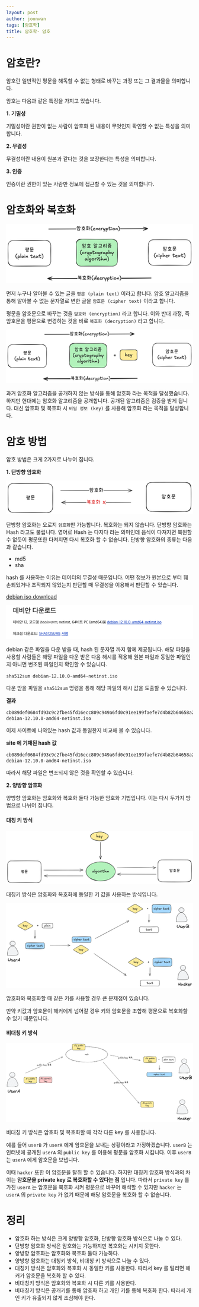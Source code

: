 ```yaml
---
layout: post
author: joonwan
tags: [암호학]
title: 암호학- 암호
---
```


# 암호란?

암호란 일반적인 평문을 해독할 수 없는 형태로 바꾸는 과정 또는 그 결과물을 의미합니다.

암호는 다음과 같은 특징을 가지고 있습니다.

**1. 기밀성**

기밀성이란 권한이 없는 사람이 암호화 된 내용이 무엇인지 확인할 수 없는 특성을 의미합니다.

**2. 무결성**

무결성이란 내용이 원본과 같다는 것을 보장한다는 특성을 의미합니다. 

**3. 인증**

인증이란 권한이 있는 사람만 정보에 접근할 수 있는 것을 의미합니다.


# 암호화와 복호화

![](/assets/images/cryptography/encryption.png)

먼저 누구나 알아볼 수 있는 글을 `평문 (plain text)` 이라고 합니다. 암호 알고리즘을 통해 알아볼 수 없는 문자열로 변한 글을 `암호문 (cipher text)` 이라고 합니다.

평문을 암호문으로 바꾸는 것을 `암호화 (encryption)` 라고 합니다. 이와 반대 과정, 즉 암호문을 평문으로 변경하는 것을 바로 `복호화 (decryption)` 라고 합니다.

![](/assets/images/cryptography/encryption_with_key.png)

과거 암호화 알고리즘을 공개하지 않는 방식을 통해 암호화 라는 목적을 달성했습니다. 하지만 현대에는 암호화 알고리즘을 공개합니다. 공개된 알고리즘은 검증을 받게 됩니다. 대신 암호화 및 복호화 시 `비밀 정보 (key)` 를 사용해 암호화 라는 목적을 달성합니다.

# 암호 방법 

암호 방법은 크게 2가지로 나누어 집니다.

**1. 단방향 암호화**

![](/assets/images/cryptography/one-way-encryption.png)

단방향 암호화는 오로지 `암호화`만 가능합니다. 복호화는 되지 않습니다. 단방향 암호화는 Hash 라고도 불립니다. 영어로 Hash 는 다지다 라는 의미인데 음식이 다져지면 복원할 수 없듯이 평문또한 다져지면 다시 복호화 할 수 없습니다.  단방향 암호화의 종류는 다음과 같습니다.

- md5
- sha

hash 를 사용하는 이유는 데이터의 무결성 때문입니다. 어떤 정보가 원본으로 부터 훼손되었거나 조작되지 않았는지 판단할 때 무결성을 이용해서 판단할 수 있습니다.


[debian iso download](https://www.debian.org/download)

![](/assets/images/cryptography/debian-download.png)

debian 같은 파일을 다운 받을 때, hash 된 문자열 까지 함께 제공됩니다. 해당 파일을 사용할 사람들은 해당 파일을 다운 받은 다음 해시를 적용해 원본 파일과 동일한 파일인지 아니면 변조된 파일인지 확인할 수 있습니다.

```shell
sha512sum debian-12.10.0-amd64-netinst.iso
```

다운 받을 파일을 `sha512sum` 명령을 통해 해당 파일의 해시 값을 도출할 수 있습니다.

**결과**

```text
cb089def0684fd93c9c2fbe45fd16ecc809c949a6fd0c91ee199faefe7d4b82b64658a264a13109d59f1a40ac3080be2f7bd3d8bf3e9cdf509add6d72576a79b  debian-12.10.0-amd64-netinst.iso
```
이제 사이트에 나와있는 hash 값과 동일한지 비교해 볼 수 있습니다.

**site 에 기재된 hash 값**

```text
cb089def0684fd93c9c2fbe45fd16ecc809c949a6fd0c91ee199faefe7d4b82b64658a264a13109d59f1a40ac3080be2f7bd3d8bf3e9cdf509add6d72576a79b  debian-12.10.0-amd64-netinst.iso
```

따라서 해당 파일은 변조되지 않은 것을 확인할 수 있습니다.

**2. 양방향 암호화**

양방향 암호화는 암호화와 복호화 둘다 가능한 암호화 기법입니다. 이는 다시 두가지 방법으로 나뉘어 집니다.

#### 대칭 키 방식

![](/assets/images/cryptography/대칭키암호화.png)

대칭키 방식은 암호화와 복호화에 동일한 키 값을 사용하는 방식입니다. 

![](/assets/images/cryptography/대칭키암호화문제점.png)

암호화와 복호화할 때 같은 키를 사용할 경우 큰 문제점이 있습니다.

만약 키값과 암호문이 해커에게 넘어갈 경우 키와 암호문을 조합해 평문으로 복호화할 수 있기 때문입니다.

#### 비대칭 키 방식

![](/assets/images/cryptography/비대칭키1.png)

비대칭 키 방식은 암호화 및 복호화할 때 각각 다른 key 를 사용합니다.

예를 들어 `userB` 가 `userA` 에게 암호문을 보내는 상황이라고 가정하겠습니다. 
`userB` 는 인터넷에 공개된 `userA` 의 `public key` 를 이용해 평문을 암호화 시킵니다. 이후 `userB` 는 `userA` 에게 암호문을 보냅니다.

이때 `hacker` 또한 이 암호문을 탈취 할 수 있습니다. 하지만 대칭키 암호화 방식과의 차이는 **암호문을 private key 로 복호화할 수 있다는 점** 입니다. 따라서 `private key` 를 가진 `userA` 는 암호문을 복호화 시켜 평문으로 바꾸어 해석할 수 있지만 `hacker` 는 `userA` 의 `private key` 가 없기 때문에 해당 암호문을 복호화 할 수 없습니다.


# 정리

- 암호화 하는 방식은 크게 양방향 암호화, 단방향 암호화 방식으로 나눌 수 있다.
- 단방향 암호화 방식은 암호화는 가능하지만 복호화는 시키지 못한다.
- 양방향 암호화는 암호화와 복호화 둘다 가능하다.
- 양방향 암호화는 대칭키 방식, 비대칭 키 방식으로 나눌 수 있다.
- 대칭키 방식은 암호화와 복호화 시 동일한 키를 사용한다. 따라서 key 를 털리면 해커가 암호문을 복호화 할 수 있다.
- 비대칭키 방식은 암호화와 복호화 시 다른 키를 사용한다. 
- 비대칭키 방식은 공개키를 통해 암호화 하고 개인 키를 통해 복호화 한다. 따라서 개인 키가 유출되지 않게 조심해야 한다.